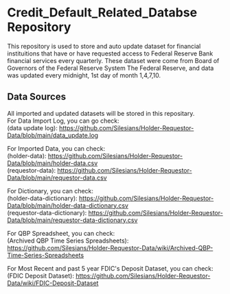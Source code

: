 # Credit_Default_Related_Databse Repository

This repository is used to store and auto update dataset for financial instituitions that have or have requested access to Federal Reserve Bank financial services every quarterly. These dataset were come from Board of Governors of the Federal Reserve System
The Federal Reserve, and data was updated every midnight, 1st day of month 1,4,7,10.

## Data Sources

All imported and updated datasets will be stored in this repositary. 
<br>
For Data Import Log, you can go check:
<br>
(data update log): https://github.com/Silesians/Holder-Requestor-Data/blob/main/data_update.log

For Imported Data, you can check:
<br>
(holder-data): https://github.com/Silesians/Holder-Requestor-Data/blob/main/holder-data.csv <br>
(requestor-data): https://github.com/Silesians/Holder-Requestor-Data/blob/main/requestor-data.csv

For Dictionary, you can check:
<br>
(holder-data-dictionary): https://github.com/Silesians/Holder-Requestor-Data/blob/main/holder-data-dictionary.csv <br>
(requestor-data-dictionary): https://github.com/Silesians/Holder-Requestor-Data/blob/main/requestor-data-dictionary.csv

For QBP Spreadsheet, you can check:
<br>
(Archived QBP Time Series Spreadsheets): https://github.com/Silesians/Holder-Requestor-Data/wiki/Archived-QBP-Time-Series-Spreadsheets <br> 

For Most Recent and past 5 year FDIC's Deposit Dataset, you can check:
<br>
(FDIC Deposit Dataset): https://github.com/Silesians/Holder-Requestor-Data/wiki/FDIC-Deposit-Dataset <br>
